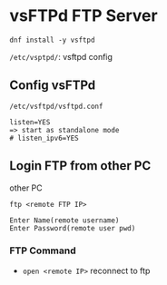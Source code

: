 # vsFTPd FTP Server
`dnf install -y vsftpd`

`/etc/vsptpd/`: vsftpd config  

## Config vsFTPd
`/etc/vsftpd/vsftpd.conf`
```
listen=YES
=> start as standalone mode
# listen_ipv6=YES
```

## Login FTP from other PC
other PC
```
ftp <remote FTP IP>

Enter Name(remote username)
Enter Password(remote user pwd)
```

### FTP Command
- `open <remote IP>` reconnect to ftp